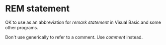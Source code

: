 # REM statement

OK to use as an abbreviation for *remark statement* in Visual Basic and some other programs. 

Don't use generically to refer to a comment. Use *comment* instead.
